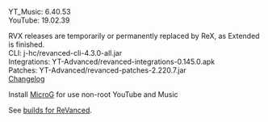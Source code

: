 YT_Music: 6.40.53  
YouTube: 19.02.39  

RVX releases are temporarily or permanently replaced by ReX, as Extended is finished.  
CLI: j-hc/revanced-cli-4.3.0-all.jar  
Integrations: YT-Advanced/revanced-integrations-0.145.0.apk  
Patches: YT-Advanced/revanced-patches-2.220.7.jar  
[Changelog](https://github.com/YT-Advanced/ReX-patches/releases/tag/v2.220.7)  

Install [MicroG](https://github.com/WSTxda/MicroG-RE/releases/latest) for use non-root YouTube and Music  

See [builds for ReVanced](https://github.com/kevinr99089/ReVanced.Builder/releases/latest).  
